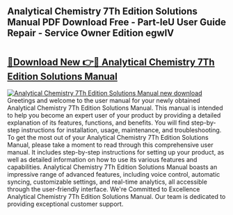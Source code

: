 ## Analytical Chemistry 7Th Edition Solutions Manual PDF Download Free - Part-leU User Guide Repair - Service Owner Edition egwIV

# <h2><a href="http://bc10556.oget.top/?id=Analytical+Chemistry+7Th+Edition+Solutions+Manual">🔗Download New 👉🔴 Analytical Chemistry 7Th Edition Solutions Manual</a></h2>

[![Analytical Chemistry 7Th Edition Solutions Manual new download](https://i.imgur.com/5g1atiW.png)](http://bc10556.oget.top/?id=Analytical+Chemistry+7Th+Edition+Solutions+Manual)
Greetings and welcome to the user manual for your newly obtained Analytical Chemistry 7Th Edition Solutions Manual. This manual is intended to help you become an expert user of your product by providing a detailed explanation of its features, functions, and benefits. You will find step-by-step instructions for installation, usage, maintenance, and troubleshooting. To get the most out of your Analytical Chemistry 7Th Edition Solutions Manual, please take a moment to read through this comprehensive user manual. It includes step-by-step instructions for setting up your product, as well as detailed information on how to use its various features and capabilities. Analytical Chemistry 7Th Edition Solutions Manual boasts an impressive range of advanced features, including voice control, automatic syncing, customizable settings, and real-time analytics, all accessible through the user-friendly interface. We're Committed to Excellence Analytical Chemistry 7Th Edition Solutions Manual. Our team is dedicated to providing exceptional customer support.

